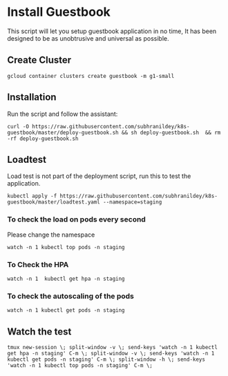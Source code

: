 # Install Guestbook 

This script will let you setup guestbook application in no time,  It has been designed to be as unobtrusive and universal as possible. 


## Create Cluster

`gcloud container clusters create guestbook -m g1-small`

## Installation
Run the script and follow the assistant:

`curl -O https://raw.githubusercontent.com/subhranildey/k8s-guestbook/master/deploy-guestbook.sh && sh deploy-guestbook.sh  && rm -rf deploy-guestbook.sh`

## Loadtest 

Load test is not part of the deployment script, run this to test the application. 

`kubectl apply -f https://raw.githubusercontent.com/subhranildey/k8s-guestbook/master/loadtest.yaml --namespace=staging`

### To check the load on pods every second 

Please change the namespace

 `watch -n 1 kubectl top pods -n staging`

 ### To Check the HPA 

 `watch -n 1  kubectl get hpa -n staging`

 ### To check the autoscaling of the pods

 `watch -n 1 kubectl get pods -n staging`
 
## Watch the test

`tmux new-session \; split-window -v \; send-keys 'watch -n 1 kubectl get hpa -n staging' C-m \; split-window -v \; send-keys 'watch -n 1 kubectl get pods -n staging' C-m \; split-window -h \; send-keys 'watch -n 1 kubectl top pods -n staging' C-m \;`
